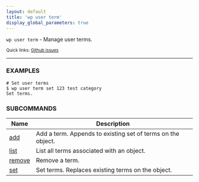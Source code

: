 ```yaml
---
layout: default
title: 'wp user term'
display_global_parameters: true
---
```


`wp user term` - Manage user terms.

<small>Quick links: <a href="https://github.com/wp-cli/wp-cli/issues?q=is%3Aopen+label%3Acommand%3Auser-term+sort%3Aupdated-desc">Github issues</a></small>

<hr />

### EXAMPLES

    # Set user terms
    $ wp user term set 123 test category
    Set terms.





### SUBCOMMANDS

<table>
	<thead>
	<tr>
		<th>Name</th>
		<th>Description</th>
	</tr>
	</thead>
	<tbody>
		<tr>
			<td><a href="/commands/user/term/add/">add</a></td>
			<td>Add a term. Appends to existing set of terms on the object.</td>
		</tr>
		<tr>
			<td><a href="/commands/user/term/list/">list</a></td>
			<td>List all terms associated with an object.</td>
		</tr>
		<tr>
			<td><a href="/commands/user/term/remove/">remove</a></td>
			<td>Remove a term.</td>
		</tr>
		<tr>
			<td><a href="/commands/user/term/set/">set</a></td>
			<td>Set terms. Replaces existing terms on the object.</td>
		</tr>
	</tbody>
</table>
